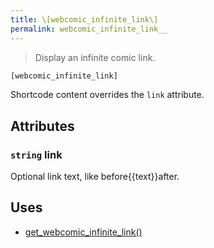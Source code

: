 ```yaml
---
title: \[webcomic_infinite_link\]
permalink: webcomic_infinite_link__
---
```


> Display an infinite comic link.

```php
[webcomic_infinite_link]
```

Shortcode content overrides the `link` attribute.

## Attributes

### `string` link
Optional link text, like before{{text}}after.

## Uses
- [get_webcomic_infinite_link()](get_webcomic_infinite_link())

